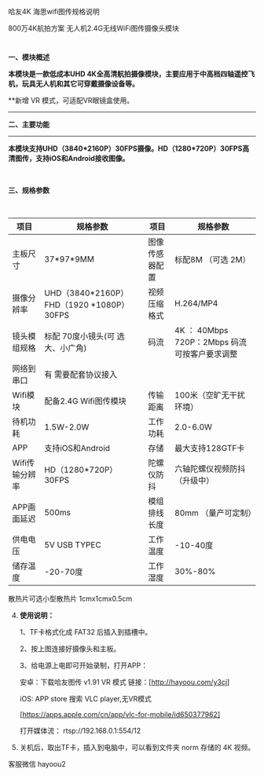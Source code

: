 哈友4K 海思wifi图传规格说明

800万4K航拍方案
无人机2.4G无线WiFi图传摄像头模块


#

**一、模块概述**


**本模块是一款低成本UHD
4K全高清航拍摄像模块，主要应用于中高档四轴遥控飞机，玩具无人机和其它可穿戴摄像设备等。**

**新增 VR 模式，可适配VR眼镜盒使用。


****

**二、主要功能**

****

**本模块支持UHD（**3840\*2160P**）30FPS摄像。HD（1280\*720P）30FPS高清图传，支持iOS和Android接收图像。**

 

**三、规格参数**

  


| **项目**       | **规格参数**   | **项目**       | **规格参数**   |
| --------   | ------  | ------ | ----  |
| 主板尺寸       | 37\*97\*9MM    | 图像传感器配置 | 标配8M （可选 2M）    |
| 摄像分辨率     | UHD（3840\*2160P）FHD（1920 \*1080P）30FPS           | 视频压缩格式   | H.264/MP4      
| 镜头模组规格   | 标配 70度小镜头(可    选大、小广角)      | 码流           | 4K ： 40Mbps   720P：2Mbps   码流可按客户要求调整
| 网络到串口    | 有 需要配套协议接入       |       |      |
| Wifi模块       | 配备2.4G  Wifi图传模块      | 传输距离       | 100米（空旷无干扰环境）     |
| 待机功耗       | 1.5W-2.0W      | 工作功耗       | 2.0-6.0W       |
| APP            | 支持iOS和Android              | 存储           | 最大支持128GTF卡    
| Wifi传输分辨率 | HD（1280\*720P） 30FPS            | 陀螺仪防抖     | 六轴陀螺仪视频防抖（升级中） |
| APP画面延迟    | 500ms          | 模组排线长度   | 80mm   （量产可定制）
| 供电电压       | 5V USB TYPEC   | 工作温度       | -10-40度       |
| 储存温度       | -20-70度       | 工作湿度       | 30%-80%        |


散热片可选小型散热片 1cmx1cmx0.5cm


4.  **使用说明：**

    1、TF卡格式化成 FAT32 后插入到插槽中。

    2、按上图连接好摄像头和主板。

    3、给电源上电即可开始录制，打开APP：

    安卓：下载哈友图传 v1.91 VR 模式
    链接：[http://hayoou.com/y3cj]

    iOS: APP store 搜索 VLC player,无VR模式

    [https://apps.apple.com/cn/app/vlc-for-mobile/id650377962]

    打开媒体流： rtsp://192.168.0.1:554/12

4.  关机后，取出TF卡，插入到电脑中，可以看到文件夹 norm 存储的 4K 视频。


客服微信  hayoou2

